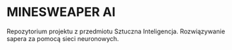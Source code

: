 # MINESWEAPER AI
Repozytorium projektu z przedmiotu Sztuczna Inteligencja.
Rozwiązywanie sapera za pomocą sieci neuronowych.
